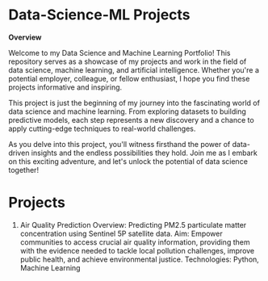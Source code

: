 # Data-Science-ML Projects
**Overview**

Welcome to my Data Science and Machine Learning Portfolio! This repository serves as a showcase of my projects and work in the field of data science, machine learning, and artificial intelligence. Whether you're a potential employer, colleague, or fellow enthusiast, I hope you find these projects informative and inspiring.

This project is just the beginning of my journey into the fascinating world of data science and machine learning. From exploring datasets to building predictive models, each step represents a new discovery and a chance to apply cutting-edge techniques to real-world challenges.

As you delve into this project, you'll witness firsthand the power of data-driven insights and the endless possibilities they hold. Join me as I embark on this exciting adventure, and let's unlock the potential of data science together!

# Projects
1. Air Quality Prediction
 Overview: Predicting PM2.5 particulate matter concentration using Sentinel 5P satellite data.
 Aim: Empower communities to access crucial air quality information, providing them with the evidence needed to tackle local pollution challenges, improve public health, 
 and achieve environmental justice.
 Technologies: Python, Machine Learning
